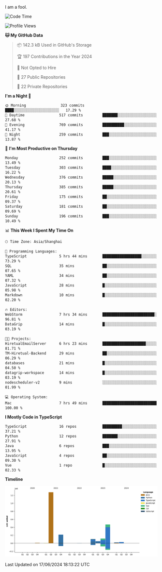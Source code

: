 I am a fool.

<!--START_SECTION:waka-->
![Code Time](http://img.shields.io/badge/Code%20Time-1%2C497%20hrs%2058%20mins-blue)

![Profile Views](http://img.shields.io/badge/Profile%20Views-0-blue)

**🐱 My GitHub Data** 

> 📦 142.3 kB Used in GitHub's Storage 
 > 
> 🏆 197 Contributions in the Year 2024
 > 
> 🚫 Not Opted to Hire
 > 
> 📜 27 Public Repositories 
 > 
> 🔑 22 Private Repositories 
 > 
**I'm a Night 🦉** 

```text
🌞 Morning                323 commits         ████░░░░░░░░░░░░░░░░░░░░░   17.29 % 
🌆 Daytime                517 commits         ███████░░░░░░░░░░░░░░░░░░   27.68 % 
🌃 Evening                769 commits         ██████████░░░░░░░░░░░░░░░   41.17 % 
🌙 Night                  259 commits         ███░░░░░░░░░░░░░░░░░░░░░░   13.87 % 
```
📅 **I'm Most Productive on Thursday** 

```text
Monday                   252 commits         ███░░░░░░░░░░░░░░░░░░░░░░   13.49 % 
Tuesday                  303 commits         ████░░░░░░░░░░░░░░░░░░░░░   16.22 % 
Wednesday                376 commits         █████░░░░░░░░░░░░░░░░░░░░   20.13 % 
Thursday                 385 commits         █████░░░░░░░░░░░░░░░░░░░░   20.61 % 
Friday                   175 commits         ██░░░░░░░░░░░░░░░░░░░░░░░   09.37 % 
Saturday                 181 commits         ██░░░░░░░░░░░░░░░░░░░░░░░   09.69 % 
Sunday                   196 commits         ███░░░░░░░░░░░░░░░░░░░░░░   10.49 % 
```


📊 **This Week I Spent My Time On** 

```text
🕑︎ Time Zone: Asia/Shanghai

💬 Programming Languages: 
TypeScript               5 hrs 44 mins       ██████████████████░░░░░░░   73.29 % 
SQL                      35 mins             ██░░░░░░░░░░░░░░░░░░░░░░░   07.65 % 
YAML                     34 mins             ██░░░░░░░░░░░░░░░░░░░░░░░   07.32 % 
JavaScript               28 mins             █░░░░░░░░░░░░░░░░░░░░░░░░   05.98 % 
Markdown                 10 mins             █░░░░░░░░░░░░░░░░░░░░░░░░   02.20 % 

🔥 Editors: 
WebStorm                 7 hrs 34 mins       ████████████████████████░   96.81 % 
DataGrip                 14 mins             █░░░░░░░░░░░░░░░░░░░░░░░░   03.19 % 

🐱‍💻 Projects: 
HiretualEmailServer      6 hrs 23 mins       ████████████████████░░░░░   81.71 % 
TM-Hiretual-Backend      29 mins             ██░░░░░░░░░░░░░░░░░░░░░░░   06.29 % 
databases                21 mins             █░░░░░░░░░░░░░░░░░░░░░░░░   04.50 % 
datagrip-workspace       14 mins             █░░░░░░░░░░░░░░░░░░░░░░░░   03.19 % 
nodescheduler-v2         9 mins              ░░░░░░░░░░░░░░░░░░░░░░░░░   01.99 % 

💻 Operating System: 
Mac                      7 hrs 49 mins       █████████████████████████   100.00 % 
```

**I Mostly Code in TypeScript** 

```text
TypeScript               16 repos            █████████░░░░░░░░░░░░░░░░   37.21 % 
Python                   12 repos            ███████░░░░░░░░░░░░░░░░░░   27.91 % 
Java                     6 repos             ███░░░░░░░░░░░░░░░░░░░░░░   13.95 % 
JavaScript               4 repos             ██░░░░░░░░░░░░░░░░░░░░░░░   09.30 % 
Vue                      1 repo              █░░░░░░░░░░░░░░░░░░░░░░░░   02.33 % 
```



**Timeline**

![Lines of Code chart](https://raw.githubusercontent.com/VeejaLiu/VeejaLiu/master/assets/bar_graph.png)


 Last Updated on 17/06/2024 18:13:22 UTC
<!--END_SECTION:waka-->
